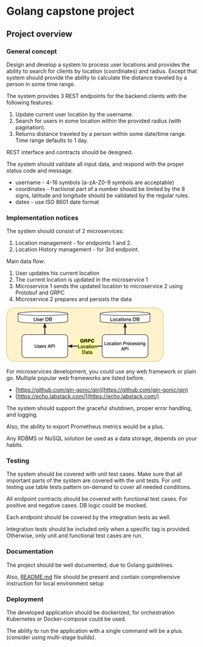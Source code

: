 # Golang capstone project

## Project overview

### General concept

Design and develop a system to process user locations and provides the ability to search for clients by location (coordinates) and radius. Except that system should provide the ability to calculate the distance traveled by a person in some time range.

The system provides 3 REST endpoints for the backend clients with the following features:

1. Update current user location by the username.
2. Search for users in some location within the provided radius (with pagination).
3. Returns distance traveled by a person within some date/time range. Time range defaults to 1 day.

REST interface and contracts should be designed. 

The system should validate all input data, and respond with the proper status code and message. 

- username - 4-16 symbols (a-zA-Z0-9 symbols are acceptable)
- coordinates - fractional part of a number should be limited by the 8 signs, latitude and longitude should be validated by the regular rules.
- dates - use ISO 8601 date format

### Implementation notices

The system should consist of 2 microservices:

1. Location management - for endpoints 1 and 2.
2. Location History management - for 3rd endpoint.

Main data flow:

1. User updates his current location
2. The current location is updated in the microservice 1
3. Microservice 1 sends the updated location to microservice 2 using Protobuf and GRPC
4. Microservice 2 prepares and persists the data

![alt text](./resources/AppStructure.png)

For microservices development, you could use any web framework or plain go. Multiple popular web frameworks are listed before.

- [https://github.com/gin-gonic/gin](https://github.com/gin-gonic/gin)
- [https://echo.labstack.com/](https://echo.labstack.com/)

The system should support the graceful shutdown, proper error handling, and logging.

Also, the ability to export Prometheus metrics would be a plus.

Any RDBMS or NoSQL solution be used as a data storage, depends on your habits.

### Testing

The system should be covered with unit test cases. Make sure that all important parts of the system are covered with the unit tests. For unit testing use table tests pattern on-demand to cover all needed conditions.

All endpoint contracts should be covered with functional test cases. For positive and negative cases. DB logic could be mocked.

Each endpoint should be covered by the integration tests as well. 

Integration tests should be included only when a specific tag is provided. Otherwise, only unit and functional test cases are run.

### Documentation

The project should be well documented, due to Golang guidelines.

Also, [README.md](http://readme.md) file should be present and contain comprehensive instruction for local environment setup

### Deployment

The developed application should be dockerized, for orchestration Kubernetes or Docker-compose could be used. 

The ability to run the application with a single command will be a plus. (consider using multi-stage builds).

